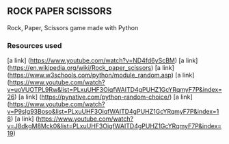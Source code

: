## ROCK PAPER SCISSORS
Rock, Paper, Scissors game made with Python

### Resources used
[a link] (https://www.youtube.com/watch?v=ND4fd6yScBM)
[a link] (https://en.wikipedia.org/wiki/Rock_paper_scissors)
[a link] (https://www.w3schools.com/python/module_random.asp)
[a link] (https://www.youtube.com/watch?v=uoVUOTPL9Rw&list=PLxuUHF3OiqfWAITD4gPUHZ1GcYRqmyF7P&index=26)
[a link] (https://pynative.com/python-random-choice/)
[a link] (https://www.youtube.com/watch?v=P9sIg93Boso&list=PLxuUHF3OiqfWAITD4gPUHZ1GcYRqmyF7P&index=18)
[a link] (https://www.youtube.com/watch?v=J8dkgM8Mck0&list=PLxuUHF3OiqfWAITD4gPUHZ1GcYRqmyF7P&index=19)
